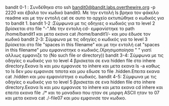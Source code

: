 bandit 0-1 : Συνδέθηκα στο ssh bandit0@bandit.labs.overthewire.org -p 2220 και έβαλα τον κωδικό bandit0. Με την εντολή ls βρηκα τον φάκελο readme και με την εντολή cat σε αυτο το αρχείο εκτυπώθηκε ο κωδικός για το bandit 1.
bandit 1-2 :Σύμφωνα με τις οδηγιες ο κωδικός για το level 2  βρίσκεται στο file "-".Με την εντολη cd- εμφανίστηκε το path /home/bandit1 και μετα εκανα cat /home/bandit1/- και μου έδωσε τον κωδικό
bandit 2-3: Σύμφωνα με τις οδηγίες ο κωδικός για το level 3 βρίσκεται στο file "spaces in this filename" και με την εντολή cat "spaces in this filename" μου εμφανιστηκε ο κωδικός.(Χρησιμοποίησα " " γιατί αλλιως εμφανιζε το (No such file or directory))
bandit 3-4: Σύμφωνα με τις οδηγίες ο κωδικός για το level 4 βρισκεται σε ενα hidden file στο inhere directory.Εκανα ls και μου εμφανισε το inhere και μετα εκανα ls -a καθως το ls δεν μου εμφανισε τιποτα και μου εδωσε το file .hidden.Επειτα εκανα cat .hidden και μου εμφανίστηκε ο κωδικός.
bandit 4-5: Σύμφωνα με τις οδηγίες ο κωδικός για το level 5 βρισκεται σε ενα hidden file στο inhere directory.Εκανα ls  και μου εμφανισε το inhere και μετα εκανα cd inhere και επειτα εκανα file ./* και το μοναδικο που ηταν σε μορφη ASCII ηταν το 07 και μετα εκανα cat ./-file07 και μου εμφανισε τον κωδικο.
